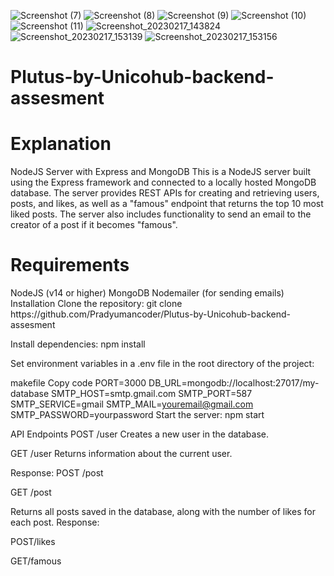 
![Screenshot (7)](https://user-images.githubusercontent.com/97114184/219614847-0f0c4e1e-3635-48c2-b59a-9adc9be9d30f.png)
![Screenshot (8)](https://user-images.githubusercontent.com/97114184/219614851-b90a5c6e-4d98-445f-b9e8-9c711813eec6.png)
![Screenshot (9)](https://user-images.githubusercontent.com/97114184/219614854-d652b35e-d1c7-4293-9b99-2ea3676be734.png)
![Screenshot (10)](https://user-images.githubusercontent.com/97114184/219614859-5cf4bef1-3483-4bf5-91c5-f20a8c2602f5.png)
![Screenshot (11)](https://user-images.githubusercontent.com/97114184/219614864-55036536-cff9-4944-8d23-5c968cc8dd83.png)
![Screenshot_20230217_143824](https://user-images.githubusercontent.com/97114184/219614870-94218ba8-e9d9-47df-bc2f-130f2f832c2a.png)
![Screenshot_20230217_153139](https://user-images.githubusercontent.com/97114184/219614872-d765b9c5-f9bb-4a86-ab55-9da68924d500.png)
![Screenshot_20230217_153156](https://user-images.githubusercontent.com/97114184/219614875-1376cc3c-e52d-4cec-8c34-9f93222c1091.png)
# Plutus-by-Unicohub-backend-assesment
<h1>Explanation</h1>
NodeJS Server with Express and MongoDB
This is a NodeJS server built using the Express framework and connected to a locally hosted MongoDB database. The server provides REST APIs for creating and retrieving users, posts, and likes, as well as a "famous" endpoint that returns the top 10 most liked posts. The server also includes functionality to send an email to the creator of a post if it becomes "famous".

<h1>Requirements</h1>
NodeJS (v14 or higher)
MongoDB
Nodemailer (for sending emails)
Installation
Clone the repository: git clone https://github.com/Pradyumancoder/Plutus-by-Unicohub-backend-assesment

Install dependencies: npm install

Set environment variables in a .env file in the root directory of the project:

makefile
Copy code
PORT=3000
DB_URL=mongodb://localhost:27017/my-database
SMTP_HOST=smtp.gmail.com
SMTP_PORT=587
SMTP_SERVICE=gmail
SMTP_MAIL=youremail@gmail.com
SMTP_PASSWORD=yourpassword
Start the server: npm start

API Endpoints
POST /user
Creates a new user in the database.


GET /user
Returns information about the current user.

Response:
POST /post

GET /post

Returns all posts saved in the database, along with the number of likes for each post.
Response:

POST/likes


GET/famous


